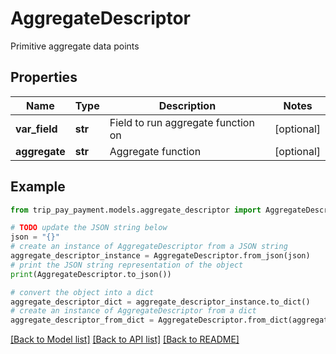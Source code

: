 # AggregateDescriptor

Primitive aggregate data points

## Properties

Name | Type | Description | Notes
------------ | ------------- | ------------- | -------------
**var_field** | **str** | Field to run aggregate function on | [optional] 
**aggregate** | **str** | Aggregate function | [optional] 

## Example

```python
from trip_pay_payment.models.aggregate_descriptor import AggregateDescriptor

# TODO update the JSON string below
json = "{}"
# create an instance of AggregateDescriptor from a JSON string
aggregate_descriptor_instance = AggregateDescriptor.from_json(json)
# print the JSON string representation of the object
print(AggregateDescriptor.to_json())

# convert the object into a dict
aggregate_descriptor_dict = aggregate_descriptor_instance.to_dict()
# create an instance of AggregateDescriptor from a dict
aggregate_descriptor_from_dict = AggregateDescriptor.from_dict(aggregate_descriptor_dict)
```
[[Back to Model list]](../README.md#documentation-for-models) [[Back to API list]](../README.md#documentation-for-api-endpoints) [[Back to README]](../README.md)


